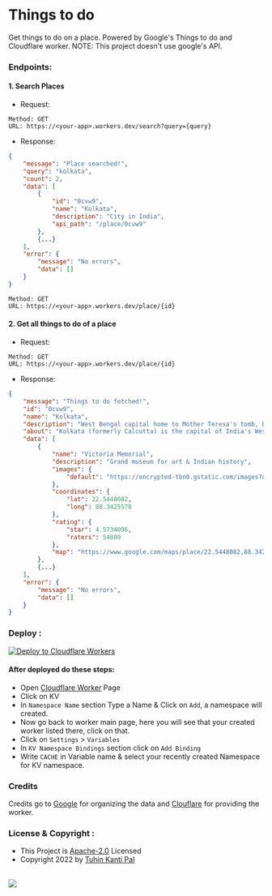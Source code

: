# Things to do

Get things to do on a place. Powered by Google's Things to do and Cloudflare worker. NOTE: This project doesn't use google's API.

### Endpoints:

#### 1. Search Places

- Request:

```
Method: GET
URL: https://<your-app>.workers.dev/search?query={query}
```

- Response:

```json
{
    "message": "Place searched!",
    "query": "kolkata",
    "count": 2,
    "data": [
        {
            "id": "0cvw9",
            "name": "Kolkata",
            "description": "City in India",
            "api_path": "/place/0cvw9"
        },
        {...}
    ],
    "error": {
        "message": "No errors",
        "data": []
    }
}
```

```
Method: GET
URL: https://<your-app>.workers.dev/place/{id}
```

#### 2. Get all things to do of a place

- Request:

```
Method: GET
URL: https://<your-app>.workers.dev/place/{id}
```

- Response:

```json
{
    "message": "Things to do fetched!",
    "id": "0cvw9",
    "name": "Kolkata",
    "description": "West Bengal capital home to Mother Teresa's tomb, British-colonial architecture & art galleries.",
    "about": "Kolkata (formerly Calcutta) is the capital of India's West Bengal state. Founded as an East India Company trading post, it was India's capital under the British Raj from 1773–1911. Today it’s known for its grand colonial architecture, art galleries and cultural festivals. It’s also home to Mother House, headquarters of the Missionaries of Charity, founded by Mother Teresa, whose tomb is on site.",
    "data": [
        {
            "name": "Victoria Memorial",
            "description": "Grand museum for art & Indian history",
            "images": {
                "default": "https://encrypted-tbn0.gstatic.com/images?q=tbn:ANd9GcRP1roLFmJHrgxQvIiDN3gVqKSbGrWr8eL3aXpa5SxYby0h_ZWN7-8dBVeYdWNytoCYqGnq5NuTFfxFPg"
            },
            "coordinates": {
                "lat": 22.5448082,
                "long": 88.3425578
            },
            "rating": {
                "star": 4.5734096,
                "raters": 54809
            },
            "map": "https://www.google.com/maps/place/22.5448082,88.3425578/@22.5448082,88.3425578,100z"
        },
        {...}
    ],
    "error": {
        "message": "No errors",
        "data": []
    }
}
```

### Deploy :

[![Deploy to Cloudflare Workers](https://deploy.workers.cloudflare.com/button)](https://deploy.workers.cloudflare.com/?url=https://github.com/tuhinpal/thingstodo)

#### After deployed do these steps:

- Open [Cloudflare Worker](https://workers.cloudflare.com "Cloudflare Worker") Page
- Click on KV
- In `Namespace Name` section Type a Name & Click on `Add`, a namespace will created.
- Now go back to worker main page, here you will see that your created worker listed there, click on that.
- Click on `Settings` > `Variables`
- In `KV Namespace Bindings` section click on `Add Binding`
- Write `CACHE` in Variable name & select your recently created Namespace for KV namespace.

### Credits

Credits go to [Google](https://google.com) for organizing the data and [Clouflare](https://clouflare.com) for providing the worker.

### License & Copyright :

- This Project is [Apache-2.0](https://github.com/tuhinpal/thingstodo/blob/master/LICENSE) Licensed
- Copyright 2022 by [Tuhin Kanti Pal](https://github.com/tuhinpal)

<br><a href="https://www.buymeacoffee.com/tuhinkpal"><img src="https://img.buymeacoffee.com/button-api/?text=Buy me a coffee&emoji=&slug=tuhinkpal&button_colour=5F7FFF&font_colour=ffffff&font_family=Cookie&outline_colour=000000&coffee_colour=FFDD00"></a>
